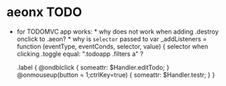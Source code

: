 # aeonx TODO

* for TODOMVC app
works:    * why does not work when adding .destroy onclick to .aeon?
        * why is `selector` passed to  var _addListeners = function (eventType, eventConds, selector, value) {
        selector when clicking .toggle equal: ".todoapp .filters a" ?

        
  .label {
    @ondblclick {
      someattr: $Handler.editTodo;
    } 
    @onmouseup(button = 1;ctrlKey=true)  {
      someattr: $Handler.testr;
    }
  }